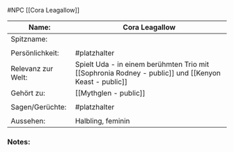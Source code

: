 #NPC [[Cora Leagallow]]

| Name:              | Cora Leagallow                                                                                       |
| ------------------ | ---------------------------------------------------------------------------------------------------- |
| Spitzname:         |                                                                                                      |
|                    |                                                                                                      |
| Persönlichkeit:    | #platzhalter                                                                                         |
| Relevanz zur Welt: | Spielt Uda - in einem berühmten Trio mit [[Sophronia Rodney - public]] und [[Kenyon Keast - public]] |
| Gehört zu:         | [[Mythglen - public]]                                                                                |
|                    |                                                                                                      |
| Sagen/Gerüchte:    | #platzhalter                                                                                         |
|                    |                                                                                                      |
| Aussehen:          | Halbling, feminin                                                                                    |
### Notes:
